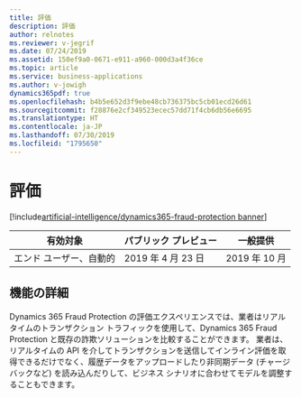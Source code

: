 ```yaml
---
title: 評価
description: 評価
author: relnotes
ms.reviewer: v-jegrif
ms.date: 07/24/2019
ms.assetid: 150ef9a0-0671-e911-a960-000d3a4f36ce
ms.topic: article
ms.service: business-applications
ms.author: v-jowigh
dynamics365pdf: true
ms.openlocfilehash: b4b5e652d3f9ebe48cb736375bc5cb01ecd26d61
ms.sourcegitcommit: f28876e2cf349523ecec57dd71f4cb6db56e6695
ms.translationtype: HT
ms.contentlocale: ja-JP
ms.lasthandoff: 07/30/2019
ms.locfileid: "1795650"
---
```

# <a name="evaluate"></a>評価
[!include[artificial-intelligence/dynamics365-fraud-protection banner](../includes/artificial-intelligence/dynamics365-fraud-protection.md)]

| 有効対象    |  パブリック プレビュー | 一般提供 | 
| ---------- | ---------- |---------- |
|エンド ユーザー、自動的|2019 年 4 月 23 日| 2019 年 10 月|






## <a name="feature-details"></a>機能の詳細
<!--feature detail start -->
Dynamics 365 Fraud Protection の評価エクスペリエンスでは、業者はリアルタイムのトランザクション トラフィックを使用して、Dynamics 365 Fraud Protection と既存の詐欺ソリューションを比較することができます。 業者は、リアルタイムの API を介してトランザクションを送信してインライン評価を取得できるだけでなく、履歴データをアップロードしたり非同期データ (チャージバックなど) を読み込んだりして、ビジネス シナリオに合わせてモデルを調整することもできます。
<!--feature detail end -->











